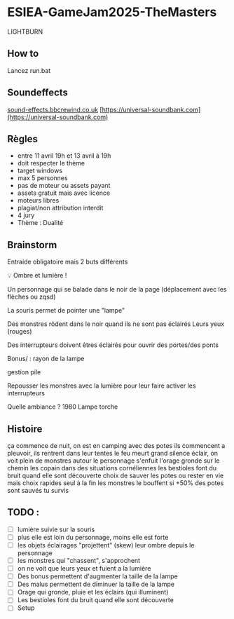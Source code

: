 # ESIEA-GameJam2025-TheMasters

LIGHTBURN

## How to

Lancez run.bat

## Soundeffects

[sound-effects.bbcrewind.co.uk](https://sound-effects.bbcrewind.co.uk)
[https://universal-soundbank.com](https://universal-soundbank.com)

## Règles

- entre 11 avril 19h et 13 avril à 19h
- doit respecter le thème
- target windows
- max 5 personnes
- pas de moteur ou assets payant
- assets gratuit mais avec licence
- moteurs libres
- plagiat/non attribution interdit
- 4 jury
- Thème : Dualité

## Brainstorm

Entraide obligatoire mais 2 buts différents

💡 Ombre et lumière !

Un personnage qui se balade dans le noir de la page (déplacement avec les flèches ou zqsd)

La souris permet de pointer une "lampe"

Des monstres rôdent dans le noir quand ils ne sont pas éclairés
Leurs yeux (rouges)

Des interrupteurs doivent êtres éclairés pour ouvrir des portes/des ponts

Bonus/ : rayon de la lampe

gestion pile

Repousser les monstres avec la lumière pour leur faire activer les interrupteurs

Quelle ambiance ?
1980
Lampe torche

## Histoire

ça commence de nuit, on est en camping avec des potes
ils commencent a pleuvoir, ils rentrent dans leur tentes
le feu meurt
grand silence
éclair, on voit plein de monstres autour
le personnage s'enfuit
l'orage gronde
sur le chemin les copain dans des situations cornéliennes
les bestioles font du bruit quand elle sont découverte
choix de sauver les potes ou rester en vie mais choix rapides
seul à la fin les monstres le bouffent
si +50% des potes sont sauvés tu survis

## TODO :

- [ ] lumière suivie sur la souris
- [ ] plus elle est loin du personnage, moins elle est forte
- [ ] les objets éclairages "projettent" (skew) leur ombre depuis le personnage
- [ ] les monstres qui "chassent", s'approchent
- [ ] on ne voit que leurs yeux et fuient a la lumière
- [ ] Des bonus permettent d'augmenter la taille de la lampe
- [ ] Des malus permettent de diminuer la taille de la lampe
- [ ] Orage qui gronde, pluie et les éclairs (qui illuminent)
- [ ] Les bestioles font du bruit quand elle sont découverte
- [ ] Setup
